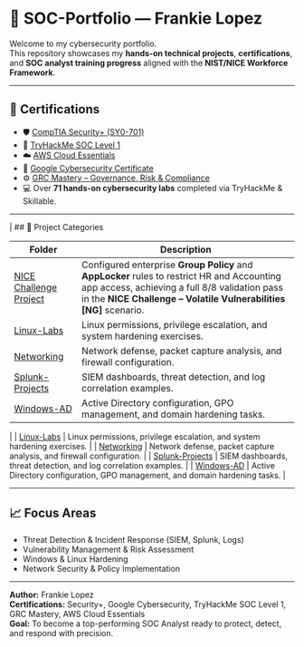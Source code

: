 # 🧠 SOC-Portfolio — Frankie Lopez

Welcome to my cybersecurity portfolio.  
This repository showcases my **hands-on technical projects**, **certifications**, and **SOC analyst training progress** aligned with the **NIST/NICE Workforce Framework**.

---

## 🧾 Certifications
- 🛡️ [CompTIA Security+ (SY0-701)](https://www.credly.com/badges/cdd0171b-5d7a-42eb-b276-c0651c5406bb/public_url)
- 🧩 [TryHackMe SOC Level 1](https://tryhackme-certificates.s3-eu-west-1.amazonaws.com/THM-MGCVIIBU0D.pdf)
- ☁️ [AWS Cloud Essentials](https://www.credly.com/badges/b2ff23d7-807d-4af6-8348-e8eec4b59ae5/public_url)
- 🧠 [Google Cybersecurity Certificate](https://www.credly.com/badges/3ed6d567-1b5a-4e3b-aa4a-5737358a8985/public_url)
- ⚙️ [GRC Mastery – Governance, Risk & Compliance](https://www.credly.com/badges/cb00e16d-cb2e-41a0-873f-4a187faa64eb/public_url)
- 💻 Over **71 hands-on cybersecurity labs** completed via TryHackMe & Skillable.

---

| ## 🧰 Project Categories

| Folder | Description |
|---------|-------------|
| [NICE Challenge Project](NICE-Challenge/NICE-Challenge-Project) | Configured enterprise **Group Policy** and **AppLocker** rules to restrict HR and Accounting app access, achieving a full 8/8 validation pass in the **NICE Challenge – Volatile Vulnerabilities [NG]** scenario. |
| [Linux-Labs](Linux-Labs/) | Linux permissions, privilege escalation, and system hardening exercises. |
| [Networking](Networking/) | Network defense, packet capture analysis, and firewall configuration. |
| [Splunk-Projects](Splunk-Projects/) | SIEM dashboards, threat detection, and log correlation examples. |
| [Windows-AD](Windows-AD/) | Active Directory configuration, GPO management, and domain hardening tasks. |
 |
| [Linux-Labs](Linux-Labs/) | Linux permissions, privilege escalation, and system hardening exercises. |
| [Networking](Networking/) | Network defense, packet capture analysis, and firewall configuration. |
| [Splunk-Projects](Splunk-Projects/) | SIEM dashboards, threat detection, and log correlation examples. |
| [Windows-AD](Windows-AD/) | Active Directory configuration, GPO management, and domain hardening tasks. |

---

## 📈 Focus Areas
- Threat Detection & Incident Response (SIEM, Splunk, Logs)
- Vulnerability Management & Risk Assessment
- Windows & Linux Hardening
- Network Security & Policy Implementation

---

**Author:** Frankie Lopez  
**Certifications:** Security+, Google Cybersecurity, TryHackMe SOC Level 1, GRC Mastery, AWS Cloud Essentials  
**Goal:** To become a top-performing SOC Analyst ready to protect, detect, and respond with precision.

